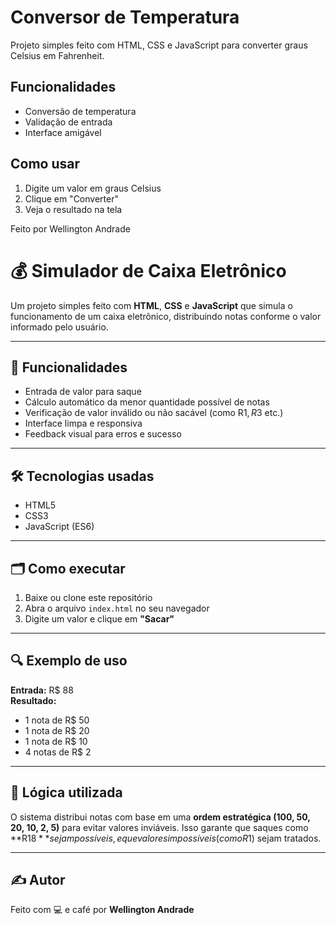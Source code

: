 # Conversor de Temperatura

Projeto simples feito com HTML, CSS e JavaScript para converter graus Celsius em Fahrenheit.

## Funcionalidades

- Conversão de temperatura
- Validação de entrada
- Interface amigável

## Como usar

1. Digite um valor em graus Celsius
2. Clique em "Converter"
3. Veja o resultado na tela

Feito por Wellington Andrade

# 💰 Simulador de Caixa Eletrônico

Um projeto simples feito com **HTML**, **CSS** e **JavaScript** que simula o funcionamento de um caixa eletrônico, distribuindo notas conforme o valor informado pelo usuário.

---

## 🧠 Funcionalidades

- Entrada de valor para saque
- Cálculo automático da menor quantidade possível de notas
- Verificação de valor inválido ou não sacável (como R$1, R$3 etc.)
- Interface limpa e responsiva
- Feedback visual para erros e sucesso

---


## 🛠️ Tecnologias usadas

- HTML5
- CSS3
- JavaScript (ES6)

---

## 🗂️ Como executar

1. Baixe ou clone este repositório
2. Abra o arquivo `index.html` no seu navegador
3. Digite um valor e clique em **"Sacar"**

---

## 🔍 Exemplo de uso

**Entrada:** R$ 88  
**Resultado:**
- 1 nota de R$ 50
- 1 nota de R$ 20
- 1 nota de R$ 10
- 4 notas de R$ 2

---

## 🧠 Lógica utilizada

O sistema distribui notas com base em uma **ordem estratégica (100, 50, 20, 10, 2, 5)** para evitar valores inviáveis. Isso garante que saques como **R$18** sejam possíveis, e que valores impossíveis (como R$1) sejam tratados.

---

## ✍️ Autor

Feito com 💻 e café por **Wellington Andrade**
